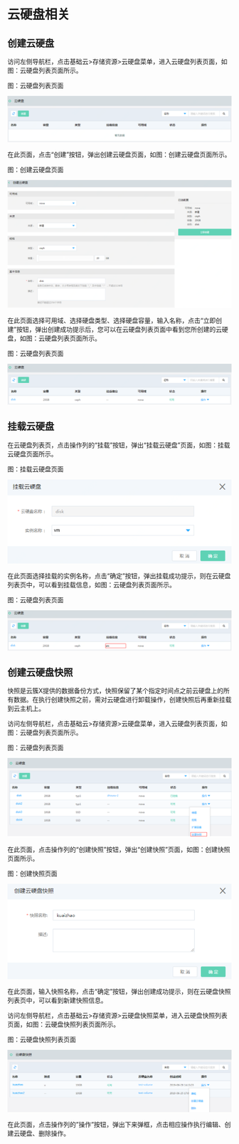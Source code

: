 # 云硬盘相关

## 创建云硬盘

访问左侧导航栏，点击基础云>存储资源>云硬盘菜单，进入云硬盘列表页面，如图：云硬盘列表页面所示。

图：云硬盘列表页面

![Associated-With-Disk-1](../../../../image/JDStack-Agility/Associated-With-Disk-1.png)

在此页面，点击“创建”按钮，弹出创建云硬盘页面，如图：创建云硬盘页面所示。

图：创建云硬盘页面

![Associated-With-Disk-2](../../../../image/JDStack-Agility/Associated-With-Disk-2.png)

在此页面选择可用域、选择硬盘类型、选择硬盘容量，输入名称，点击“立即创建”按钮，弹出创建成功提示后，您可以在云硬盘列表页面中看到您所创建的云硬盘，如图：云硬盘列表页面所示。

图：云硬盘列表页面

![Associated-With-Disk-3](../../../../image/JDStack-Agility/Associated-With-Disk-3.png)



## 挂载云硬盘

在云硬盘列表页，点击操作列的“挂载”按钮，弹出“挂载云硬盘”页面，如图：挂载云硬盘页面所示。

图：挂载云硬盘页面

![Associated-With-Disk-4](../../../../image/JDStack-Agility/Associated-With-Disk-4.png)

在此页面选择挂载的实例名称，点击“确定”按钮，弹出挂载成功提示，则在云硬盘列表页中，可以看到挂载信息，如图：云硬盘列表页面所示。

图：云硬盘列表页面

![Associated-With-Disk-5](../../../../image/JDStack-Agility/Associated-With-Disk-5.png)



## 创建云硬盘快照

快照是云簇X提供的数据备份方式，快照保留了某个指定时间点之前云硬盘上的所有数据。在执行创建快照之前，需对云硬盘进行卸载操作，创建快照后再重新挂载到云主机上。

访问左侧导航栏，点击基础云>存储资源>云硬盘菜单，进入云硬盘列表页面，如图：云硬盘列表页面所示。

图：云硬盘列表页面

![Associated-With-Disk-6](../../../../image/JDStack-Agility/Associated-With-Disk-6.png)

在此页面，点击操作列的“创建快照”按钮，弹出“创建快照”页面，如图：创建快照页面所示。

图：创建快照页面

![Associated-With-Disk-7](../../../../image/JDStack-Agility/Associated-With-Disk-7.png)

在此页面，输入快照名称，点击“确定”按钮，弹出创建成功提示，则在云硬盘快照列表页中，可以看到新建快照信息。

访问左侧导航栏，点击基础云>存储资源>云硬盘快照菜单，进入云硬盘快照列表页面，如图：云硬盘快照列表页面所示。

图：云硬盘快照列表页面

![Associated-With-Disk-8](../../../../image/JDStack-Agility/Associated-With-Disk-8.png)

在此页面，点击操作列的”操作”按钮，弹出下来弹框，点击相应操作执行编辑、创建云硬盘、删除操作。
